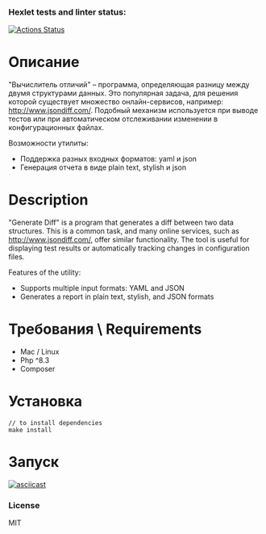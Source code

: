### Hexlet tests and linter status:
[![Actions Status](https://github.com/Small-Annie/php-project-48/actions/workflows/hexlet-check.yml/badge.svg)](https://github.com/Small-Annie/php-project-48/actions)

# Описание

"Вычислитель отличий" – программа, определяющая разницу между двумя структурами данных. Это популярная задача, для решения которой существует множество онлайн-сервисов, например: http://www.jsondiff.com/. Подобный механизм используется при выводе тестов или при автоматическом отслеживании изменении в конфигурационных файлах.

Возможности утилиты:

* Поддержка разных входных форматов: yaml и json
* Генерация отчета в виде plain text, stylish и json

# Description

"Generate Diff" is a program that generates a diff between two data structures. This is a common task, and many online services, such as http://www.jsondiff.com/, offer similar functionality. The tool is useful for displaying test results or automatically tracking changes in configuration files.

Features of the utility:

* Supports multiple input formats: YAML and JSON
* Generates a report in plain text, stylish, and JSON formats

# Требования \ Requirements

* Mac / Linux
* Php ^8.3
* Composer

# Установка

```
// to install dependencies
make install
```

# Запуск 

[![asciicast](https://asciinema.org/a/5kqr8nqR0ivqbWVhmHkxaUjDF.svg)](https://asciinema.org/a/5kqr8nqR0ivqbWVhmHkxaUjDF)

### License

MIT